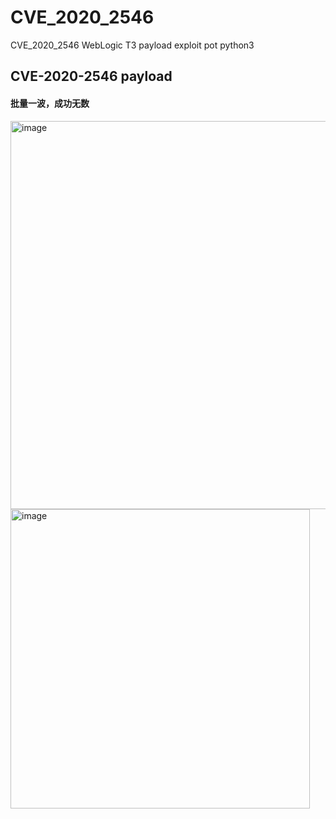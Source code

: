 # CVE_2020_2546
CVE_2020_2546 WebLogic T3 payload exploit pot python3

## CVE-2020-2546 payload
#### 批量一波，成功无数
<img width="621" alt="image" src="https://user-images.githubusercontent.com/18223385/75693161-8c550300-5ce1-11ea-9c28-3e81a6c72d28.png">
<img width="479" alt="image" src="https://user-images.githubusercontent.com/18223385/75693276-abec2b80-5ce1-11ea-9e69-9adee78edee7.png">
